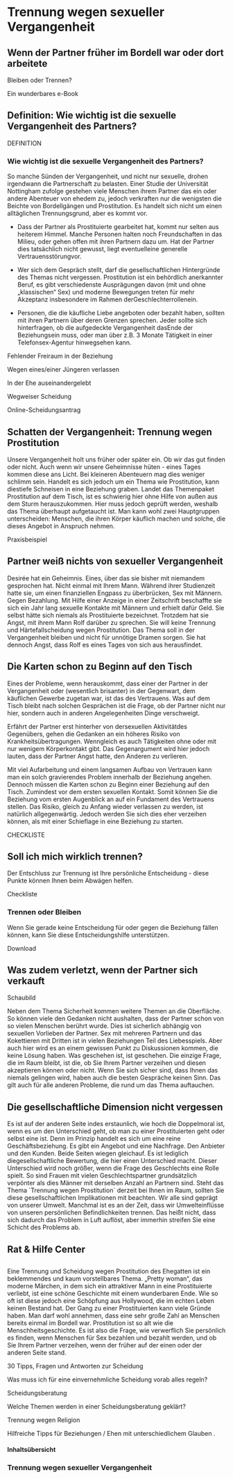 # Trennung wegen sexueller Vergangenheit

## Wenn der Partner früher im Bordell war oder dort arbeitete

Bleiben oder Trennen?

Ein wunderbares e-Book

## Definition: Wie wichtig ist die sexuelle Vergangenheit des Partners?

DEFINITION

### Wie wichtig ist die sexuelle Vergangenheit des Partners?

So manche Sünden der Vergangenheit, und nicht nur sexuelle, drohen irgendwann die Partnerschaft zu belasten. Einer Studie der Universität Nottingham zufolge gestehen viele Menschen ihrem Partner das ein oder andere Abenteuer von ehedem zu, jedoch verkraften nur die wenigsten die Beichte von Bordellgängen und Prostitution. Es handelt sich nicht um einen alltäglichen Trennungsgrund, aber es kommt vor.

- Dass der Partner als Prostituierte gearbeitet hat, kommt nur selten aus heiterem Himmel. Manche Personen halten noch Freundschaften in das Milieu, oder gehen offen mit ihren Partnern dazu um. Hat der Partner dies tatsächlich nicht gewusst, liegt eventuelleine generelle Vertrauensstörungvor.

- Wer sich dem Gespräch stellt, darf die gesellschaftlichen Hintergründe des Themas nicht vergessen. Prostitution ist ein behördlich anerkannter Beruf, es gibt verschiedenste Ausprägungen davon (mit und ohne „klassischen“ Sex) und moderne Bewegungen treten für mehr Akzeptanz insbesondere im Rahmen derGeschlechterrollenein.

- Personen, die die käufliche Liebe angeboten oder bezahlt haben, sollten mit ihren Partnern über deren Grenzen sprechen. Jeder sollte sich hinterfragen, ob die aufgedeckte Vergangenheit dasEnde der Beziehungsein muss, oder man über z.B. 3 Monate Tätigkeit in einer Telefonsex-Agentur hinwegsehen kann.

Fehlender Freiraum in der Beziehung

Wegen eines/einer Jüngeren verlassen

In der Ehe auseinandergelebt

Wegweiser Scheidung

Online-Scheidungsantrag

## Schatten der Vergangenheit: Trennung wegen Prostitution

Unsere Vergangenheit holt uns früher oder später ein. Ob wir das gut finden oder nicht. Auch wenn wir unsere Geheimnisse hüten - eines Tages kommen diese ans Licht. Bei kleineren Abenteuern mag dies weniger schlimm sein. Handelt es sich jedoch um ein Thema wie Prostitution, kann diestiefe Schneisen in eine Beziehung graben. Landet das Themenpaket Prostitution auf dem Tisch, ist es schwierig hier ohne Hilfe von außen aus dem Sturm herauszukommen. Hier muss jedoch geprüft werden, weshalb das Thema überhaupt aufgetaucht ist. Man kann wohl zwei Hauptgruppen unterscheiden: Menschen, die ihren Körper käuflich machen und solche, die dieses Angebot in Anspruch nehmen.

Praxisbeispiel

## Partner weiß nichts von sexueller Vergangenheit

Desirée hat ein Geheimnis. Eines, über das sie bisher mit niemandem gesprochen hat. Nicht einmal mit Ihrem Mann. Während ihrer Studienzeit hatte sie, um einen finanziellen Engpass zu überbrücken, Sex mit Männern. Gegen Bezahlung. Mit Hilfe einer Anzeige in einer Zeitschrift beschaffte sie sich ein Jahr lang sexuelle Kontakte mit Männern und erhielt dafür Geld. Sie selbst hätte sich niemals als Prostituierte bezeichnet. Trotzdem hat sie Angst, mit ihrem Mann Rolf darüber zu sprechen. Sie will keine Trennung und Härtefallscheidung wegen Prostitution. Das Thema soll in der Vergangenheit bleiben und nicht für unnötige Dramen sorgen. Sie hat dennoch Angst, dass Rolf es eines Tages von sich aus herausfindet.

## Die Karten schon zu Beginn auf den Tisch

Eines der Probleme, wenn herauskommt, dass einer der Partner in der Vergangenheit oder (wesentlich brisanter) in der Gegenwart, dem käuflichen Gewerbe zugetan war, ist das des Vertrauens. Was auf dem Tisch bleibt nach solchen Gesprächen ist die Frage, ob der Partner nicht nur hier, sondern auch in anderen Angelegenheiten Dinge verschweigt.

Erfährt der Partner erst hinterher von dersexuellen Aktivitätdes Gegenübers, gehen die Gedanken an ein höheres Risiko von Krankheitsübertragungen. Wenngleich es auch Tätigkeiten ohne oder mit nur wenigem Körperkontakt gibt. Das Gegenargument wird hier jedoch lauten, dass der Partner Angst hatte, den Anderen zu verlieren.

Mit viel Aufarbeitung und einem langsamen Aufbau von Vertrauen kann man ein solch gravierendes Problem innerhalb der Beziehung angehen. Dennoch müssen die Karten schon zu Beginn einer Beziehung auf den Tisch. Zumindest vor dem ersten sexuellen Kontakt. Somit können Sie die Beziehung vom ersten Augenblick an auf ein Fundament des Vertrauens stellen. Das Risiko, gleich zu Anfang wieder verlassen zu werden, ist natürlich allgegenwärtig. Jedoch werden Sie sich dies eher verzeihen können, als mit einer Schieflage in eine Beziehung zu starten.

CHECKLISTE

## Soll ich mich wirklich trennen?

Der Entschluss zur Trennung ist Ihre persönliche Entscheidung - diese Punkte können Ihnen beim Abwägen helfen.

Checkliste

### Trennen oder Bleiben

Wenn Sie gerade keine Entscheidung für oder gegen die Beziehung fällen können, kann Sie diese Entscheidungshilfe unterstützen.

Download

## Was zudem verletzt, wenn der Partner sich verkauft

Schaubild

Neben dem Thema Sicherheit kommen weitere Themen an die Oberfläche. So können viele den Gedanken nicht aushalten, dass der Partner schon von so vielen Menschen berührt wurde. Dies ist sicherlich abhängig von sexuellen Vorlieben der Partner. Sex mit mehreren Partnern und das Kokettieren mit Dritten ist in vielen Beziehungen Teil des Liebesspiels. Aber auch hier wird es an einem gewissen Punkt zu Diskussionen kommen, die keine Lösung haben. Was geschehen ist, ist geschehen. Die einzige Frage, die im Raum bleibt, ist die, ob Sie Ihrem Partner verzeihen und diesen akzeptieren können oder nicht. Wenn Sie sich sicher sind, dass Ihnen das niemals gelingen wird, haben auch die besten Gespräche keinen Sinn. Das gilt auch für alle anderen Probleme, die rund um das Thema auftauchen.

## Die gesellschaftliche Dimension nicht vergessen

Es ist auf der anderen Seite indes erstaunlich, wie hoch die Doppelmoral ist, wenn es um den Unterschied geht, ob man zu einer Prostituierten geht oder selbst eine ist. Denn im Prinzip handelt es sich um eine reine Geschäftsbeziehung. Es gibt ein Angebot und eine Nachfrage. Den Anbieter und den Kunden. Beide Seiten wiegen gleichauf. Es ist lediglich diegesellschaftliche Bewertung, die hier einen Unterschied macht. Dieser Unterschied wird noch größer, wenn die Frage des Geschlechts eine Rolle spielt. So sind Frauen mit vielen Geschlechtspartner grundsätzlich verpönter als dies Männer mit derselben Anzahl an Partnern sind. Steht das Thema `Trennung wegen Prostitution´ derzeit bei Ihnen im Raum, sollten Sie diese gesellschaftlichen Implikationen mit beachten. Wir alle sind geprägt von unserer Umwelt. Manchmal ist es an der Zeit, dass wir Umwelteinflüsse von unseren persönlichen Befindlichkeiten trennen. Das heißt nicht, dass sich dadurch das Problem in Luft auflöst, aber immerhin streifen Sie eine Schicht des Problems ab.

## Rat & Hilfe Center

## 

Eine Trennung und Scheidung wegen Prostitution des Ehegatten ist ein beklemmendes und kaum vorstellbares Thema. „Pretty woman“, das moderne Märchen, in dem sich ein attraktiver Mann in eine Prostituierte verliebt, ist eine schöne Geschichte mit einem wunderbaren Ende. Wie so oft ist diese jedoch eine Schöpfung aus Hollywood, die im echten Leben keinen Bestand hat. Der Gang zu einer Prostituierten kann viele Gründe haben. Man darf wohl annehmen, dass eine sehr große Zahl an Menschen bereits einmal im Bordell war. Prostitution ist so alt wie die Menschheitsgeschichte. Es ist also die Frage, wie verwerflich Sie persönlich es finden, wenn Menschen für Sex bezahlen und bezahlt werden, und ob Sie Ihrem Partner verzeihen, wenn der früher auf der einen oder der anderen Seite stand.

30 Tipps, Fragen und Antworten zur Scheidung

Was muss ich für eine einvernehmliche Scheidung vorab alles regeln?

Scheidungsberatung

Welche Themen werden in einer Scheidungsberatung geklärt?

Trennung wegen Religion

Hilfreiche Tipps für Beziehungen / Ehen mit unterschiedlichem Glauben .

#### Inhaltsübersicht

### Trennung wegen sexueller Vergangenheit